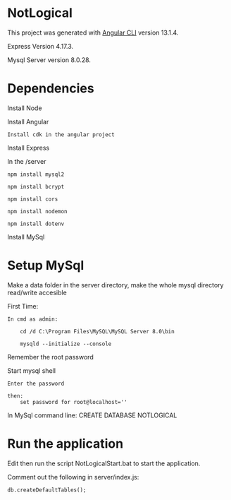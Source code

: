 # NotLogical

This project was generated with [Angular CLI](https://github.com/angular/angular-cli) version 13.1.4.

Express Version 4.17.3.

Mysql Server version 8.0.28.

# Dependencies
Install Node

Install Angular

	Install cdk in the angular project
	
Install Express

In the /server

	npm install mysql2
	
	npm install bcrypt
	
	npm install cors
	
	npm install nodemon
	
	npm install dotenv
	
Install MySql

# Setup MySql
Make a data folder in the server directory, make the whole mysql directory read/write accesible

First Time:

	In cmd as admin:
	
		cd /d C:\Program Files\MySQL\MySQL Server 8.0\bin
		
		mysqld --initialize --console
		
Remember the root password

Start mysql shell

	Enter the password
	
	then:
		set password for root@localhost=''

In MySql command line:
	CREATE DATABASE NOTLOGICAL
	
#	Run the application
Edit then run the script NotLogicalStart.bat to start the application.

Comment out the following in server/index.js:

	db.createDefaultTables();